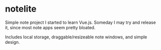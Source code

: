 # notelite

Simple note project I started to learn Vue.js.   Someday I may try and release it, since most note apps seem pretty bloated.

Includes local storage, draggable/resizeable note windows, and simple design.
